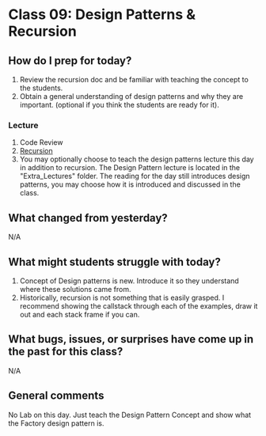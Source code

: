 # Class 09: Design Patterns & Recursion

## How do I prep for today?
1. Review the recursion doc and be familiar with teaching the concept to the students.
1. Obtain a general understanding of design patterns and why they are important. (optional if you think the students are ready for it).

### Lecture
1. Code Review
2. [Recursion](./Resources/Recursion.md) 
3. You may optionally choose to teach the design patterns lecture this day in addition to recursion. The Design Pattern lecture is located in the "Extra_Lectures" folder. The reading for the day still introduces design patterns, you may choose how it is introduced and discussed in the class.

## What changed from yesterday? 
N/A

## What might students struggle with today?  
1. Concept of Design patterns is new. Introduce it so they understand where these solutions came from.
2. Historically, recursion is not something that is easily grasped. I recommend showing the callstack through each of the examples, draw it out and each stack frame if you can. 

## What bugs, issues, or surprises have come up in the past for this class?
N/A

## General comments
No Lab on this day. Just teach the Design Pattern Concept and show what the Factory design pattern is. 